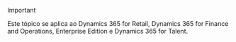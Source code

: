 > [!IMPORTANT]
> Este tópico se aplica ao Dynamics 365 for Retail, Dynamics 365 for Finance and Operations, Enterprise Edition e Dynamics 365 for Talent.
